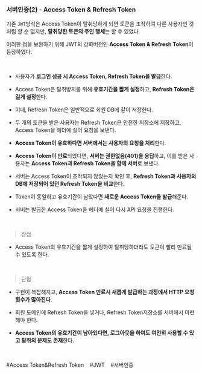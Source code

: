 ### 서버인증(2) - Access Token & Refresh Token

기존 `JWT`방식은 Access Token이 탈취당하게 되면 토큰을 조작하여 다른 사용자인 것처럼 할 순 없지만, **탈취당한 토큰의 주인 행세**는 할 수 있었다. 

이러한 점을 보완하기 위해 JWT의 강화버전인 **Access Token & Refresh Token**이 등장하였다.

<br>

* 사용자가 **로그인 성공 시 Access Token, Refresh Token을 발급**한다. 

* Access Token은 탈취방지를 위해 **유효기간을 짧게 설정**하고, **Refresh Token은 길게 설정**한다.

* 이때, Refresh Token은 일반적으로 회원 DB에 같이 저장한다.

* 두 개의 토큰을 받은 사용자는 Refresh Token은 안전한 저장소에 저장하고, Access Token을 헤더에 실어 요청을 보낸다.

* **Access Token이 유효하다면 서버에서는 사용자의 요청을 처리**한다.

* **Access Token이 만료**되었다면, **서버는 권한없음(401)을 응답**하고, 이를 받은 사용자는 **Access Token과 Refresh Token을 함께 서버**로 보낸다.

* 서버는 Access Token이 조작되지 않았는지 확인 후, **Refresh Token과 사용자의 DB에 저장되어 있던 Refresh Token을 비교**한다.

* Token이 동일하고 유효기간이 남았다면 **새로운 Access Token을 발급**해준다.

* 서버는 발급한 Access Token을 헤더에 실어 다시 API 요청을 진행한다.

<br>

> 장점

* Access Token의 유효기간을 짧게 설정하여 탈취당하더라도 토큰이 빨리 만료될 수 있도록 한다.

<br>


> 단점

- 구현이 복잡해지고, **Access Token 만료시 새롭게 발급하는 과정에서 HTTP 요청 횟수가 많아진다**.

- 회원 도메인에 Refresh Token을 넣거나, Refresh Token저장소를 서버에서 마련해야 한다.

- **Access Token의 유효기간이 남아있다면, 로그아웃을 하여도 여전히 사용할 수 있고 탈취의 문제도 존재**한다.

<br>

#Access Token&Refresh Token    #JWT    #서버인증
